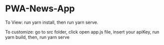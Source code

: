 # PWA-News-App

To View: run yarn install, then run yarn serve.


To customize: 
go to src folder,
click open app.js file,
insert your apiKey,
run yarn build,
then, run yarn serve
